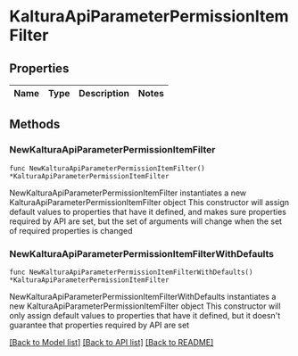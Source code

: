# KalturaApiParameterPermissionItemFilter

## Properties

Name | Type | Description | Notes
------------ | ------------- | ------------- | -------------

## Methods

### NewKalturaApiParameterPermissionItemFilter

`func NewKalturaApiParameterPermissionItemFilter() *KalturaApiParameterPermissionItemFilter`

NewKalturaApiParameterPermissionItemFilter instantiates a new KalturaApiParameterPermissionItemFilter object
This constructor will assign default values to properties that have it defined,
and makes sure properties required by API are set, but the set of arguments
will change when the set of required properties is changed

### NewKalturaApiParameterPermissionItemFilterWithDefaults

`func NewKalturaApiParameterPermissionItemFilterWithDefaults() *KalturaApiParameterPermissionItemFilter`

NewKalturaApiParameterPermissionItemFilterWithDefaults instantiates a new KalturaApiParameterPermissionItemFilter object
This constructor will only assign default values to properties that have it defined,
but it doesn't guarantee that properties required by API are set


[[Back to Model list]](../README.md#documentation-for-models) [[Back to API list]](../README.md#documentation-for-api-endpoints) [[Back to README]](../README.md)


